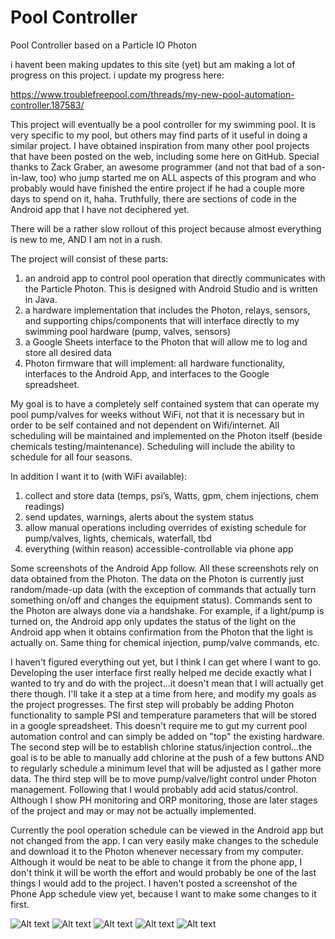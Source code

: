 # Pool Controller
Pool Controller based on a Particle IO Photon

i havent been making updates to this site (yet) but am making a lot of progress on this project.  i update my progress here:

https://www.troublefreepool.com/threads/my-new-pool-automation-controller.187583/

This project will eventually be a pool controller for my swimming pool.  It is very specific to my pool, but others may find parts of it useful in doing a similar project.   I have obtained inspiration from many other pool projects that have been posted on the web, including some here on GitHub.  Special thanks to Zack Graber, an awesome programmer (and not that bad of a son-in-law, too) who jump started me on ALL aspects of this program and who probably would have finished the entire project if he had a couple more days to spend on it, haha.  Truthfully, there are sections of code in the Android app that I have not deciphered yet.

There will be a rather slow rollout of this project because almost everything is new to me, AND I am not in a rush.

The project will consist of these parts: 
1) an android app to control pool operation that directly communicates with the Particle Photon.  This is designed with Android Studio and is written in Java.
2) a hardware implementation that includes the Photon, relays, sensors, and supporting chips/components that will interface directly to my swimming pool hardware (pump, valves, sensors)
3) a Google Sheets interface to the Photon that will allow me to log and store all desired data
4) Photon firmware that will implement: all hardware functionality, interfaces to the Android App, and interfaces to the Google spreadsheet. 
    
My goal is to have a completely self contained system that can operate my pool pump/valves for weeks without WiFi, not that it is necessary but in order to be self contained and not dependent on Wifi/internet.  All scheduling will be maintained and implemented on the Photon itself (beside chemicals testing/maintenance).  Scheduling will include the ability to schedule for all four seasons.  

In addition I want it to (with WiFi available):
1) collect and store data (temps, psi’s, Watts, gpm, chem injections, chem readings)
2) send updates, warnings, alerts about the system status
3) allow manual operations including overrides of existing schedule for pump/valves, lights, chemicals, waterfall, tbd
4) everything (within reason) accessible-controllable via phone app

Some screenshots of the Android App follow.  All these screenshots rely on data obtained from the Photon.   The data on the Photon is currently just random/made-up data (with the exception of commands that actually turn something on/off and changes the equipment status).   Commands sent to the Photon are always done via a handshake.  For example, if a light/pump is turned on, the Android app only updates the status of the light on the Android app when it obtains confirmation from the Photon that the light is actually on.   Same thing for chemical injection, pump/valve commands, etc.

I haven't figured everything out yet, but I think I can get where I want to go.  Developing the user interface first really helped me decide exactly what I wanted to try and do with the project...it doesn't mean that I will actually get there though.  I'll take it a step at a time from here, and modify my goals as the project progresses.   The first step will probably be adding Photon functionality to sample PSI and temperature parameters that will be stored in a google spreadsheet.  This doesn't require me to gut my current pool automation control and can simply be added on "top" the existing hardware.  The second step will be to establish chlorine status/injection control...the goal is to be able to manually add chlorine at the push of a few buttons AND to regularly schedule a minimum level that will be adjusted as I gather more data.  The third step will be to move pump/valve/light control under Photon management.  Following that I would probably add acid status/control.  Although I show PH monitoring and ORP monitoring, those are later stages of the project and may or may not be actually implemented.

Currently the pool operation schedule can be viewed in the Android app but not changed from the app.  I can very easily make changes to the schedule and download it to the Photon whenever necessary from my computer.   Although it would be neat to be able to change it from the phone app, I don't think it will be worth the effort and would probably be one of the last things I would add to the project.  I haven't posted a screenshot of the Phone App schedule view yet, because I want to make some changes to it first.


![Alt text](/ScreenShots/Screenshot_stat.jpg?raw=true "Optional Title")
![Alt text](/ScreenShots/Screenshot_Stat_EggTimer.jpg?raw=true "Optional Title")
![Alt text](/ScreenShots/Screenshot_Chem.jpg?raw=true "Optional Title")
![Alt text](/ScreenShots/Screenshot_Chem_Tests.jpg?raw=true "Optional Title")
![Alt text](/ScreenShots/Screenshot_Chem_Recent.jpg?raw=true "Optional Title")
